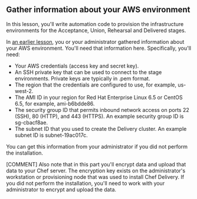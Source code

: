 ## Gather information about your AWS environment

In this lesson, you'll write automation code to provision the infrastructure environments for the Acceptance, Union, Rehearsal and Delivered stages.

In [an earlier lesson](/build-a-delivery-pipeline/aws/install-chef-delivery#step3), you or your administrator gathered information about your AWS environment. You'll need that information here. Specifically, you'll need:

* Your AWS credentials (access key and secret key).
* An SSH private key that can be used to connect to the stage environments. Private keys are typically in .pem format.
* The region that the credentials are configured to use, for example, us-west-2.
* The AMI ID in your region for Red Hat Enterprise Linux 6.5 or CentOS 6.5, for example, ami-b6bdde86.
* The security group ID that permits inbound network access on ports 22 (SSH), 80 (HTTP), and 443 (HTTPS). An example security group ID is sg-cbacf8ae.
* The subnet ID that you used to create the Delivery cluster. An example subnet ID is subnet-19ac017c.

You can get this information from your administrator if you did not perform the installation.

[COMMENT] Also note that in this part you'll encrypt data and upload that data to your Chef server. The encryption key exists on the administrator's workstation or provisioning node that was used to install Chef Delivery. If you did not perform the installation, you'll need to work with your administrator to encrypt and upload the data.
